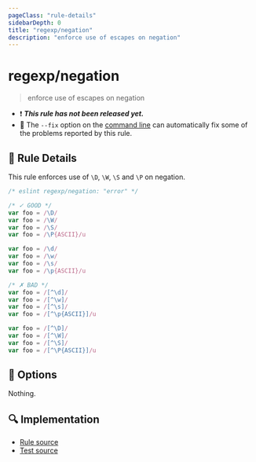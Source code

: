 ```yaml
---
pageClass: "rule-details"
sidebarDepth: 0
title: "regexp/negation"
description: "enforce use of escapes on negation"
---
```

# regexp/negation

> enforce use of escapes on negation

- :exclamation: <badge text="This rule has not been released yet." vertical="middle" type="error"> ***This rule has not been released yet.*** </badge>
- :wrench: The `--fix` option on the [command line](https://eslint.org/docs/user-guide/command-line-interface#fixing-problems) can automatically fix some of the problems reported by this rule.

## :book: Rule Details

This rule enforces use of `\D`, `\W`, `\S` and `\P` on negation.

<eslint-code-block fix>

```js
/* eslint regexp/negation: "error" */

/* ✓ GOOD */
var foo = /\D/
var foo = /\W/
var foo = /\S/
var foo = /\P{ASCII}/u

var foo = /\d/
var foo = /\w/
var foo = /\s/
var foo = /\p{ASCII}/u

/* ✗ BAD */
var foo = /[^\d]/
var foo = /[^\w]/
var foo = /[^\s]/
var foo = /[^\p{ASCII}]/u

var foo = /[^\D]/
var foo = /[^\W]/
var foo = /[^\S]/
var foo = /[^\P{ASCII}]/u
```

</eslint-code-block>

## :wrench: Options

Nothing.

## :mag: Implementation

- [Rule source](https://github.com/ota-meshi/eslint-plugin-regexp/blob/master/lib/rules/negation.ts)
- [Test source](https://github.com/ota-meshi/eslint-plugin-regexp/blob/master/tests/lib/rules/negation.ts)
